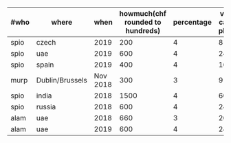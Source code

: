 | #who | where           | when     | howmuch(chf rounded to hundreds) | percentage | voluntary-carbontax-pledge(chf) | executed |
|------|-----------------|----------|----------------------------------|------------|---------------------------------|----------|
| spio | czech           | 2019     | 200                              | 4          | 8                               | marked   |
| spio | uae             | 2019     | 600                              | 4          | 24                              | marked   |
| spio | spain           | 2019     | 400                              | 4          | 16                              | marked   |
| murp | Dublin/Brussels | Nov 2018 | 300                              | 3          | 9                               | marked   |
| spio | india           | 2018     | 1500                             | 4          | 60                              | marked   |
| spio | russia          | 2018     | 600                              | 4          | 24                              | marked   |
| alam | uae             | 2018     | 660                              | 3          | 20                              | marked   |
| alam | uae             | 2019     | 600 			       | 4          | 24 			      | marked   |

